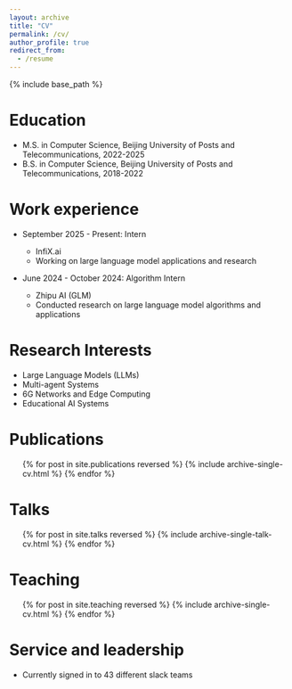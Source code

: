 ```yaml
---
layout: archive
title: "CV"
permalink: /cv/
author_profile: true
redirect_from:
  - /resume
---
```


{% include base_path %}

Education
======
* M.S. in Computer Science, Beijing University of Posts and Telecommunications, 2022-2025
* B.S. in Computer Science, Beijing University of Posts and Telecommunications, 2018-2022

Work experience
======
* September 2025 - Present: Intern
  * InfiX.ai
  * Working on large language model applications and research
  
* June 2024 - October 2024: Algorithm Intern
  * Zhipu AI (GLM)
  * Conducted research on large language model algorithms and applications

Research Interests
======
* Large Language Models (LLMs)
* Multi-agent Systems
* 6G Networks and Edge Computing
* Educational AI Systems

Publications
======
  <ul>{% for post in site.publications reversed %}
    {% include archive-single-cv.html %}
  {% endfor %}</ul>
  
Talks
======
  <ul>{% for post in site.talks reversed %}
    {% include archive-single-talk-cv.html  %}
  {% endfor %}</ul>
  
Teaching
======
  <ul>{% for post in site.teaching reversed %}
    {% include archive-single-cv.html %}
  {% endfor %}</ul>
  
Service and leadership
======
* Currently signed in to 43 different slack teams
